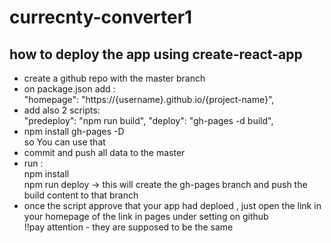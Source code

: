 # currecnty-converter1
##  how to deploy the app using create-react-app

* create a github repo with the master branch 
* on package.json add :   
  "homepage": "https://{username}.github.io/{project-name}",
* add also 2 scripts:  
    "predeploy": "npm run build",
    "deploy": "gh-pages -d build",
* npm install gh-pages -D   
  so You can use that 
* commit and push all data to the master
* run :   
npm install   
npm run deploy   -> this will create the gh-pages branch and push the build content to that branch   
* once the script approve that your app had deploed , just open the link in your homepage of the link in pages under setting on github   
!!pay attention - they are supposed to be the same